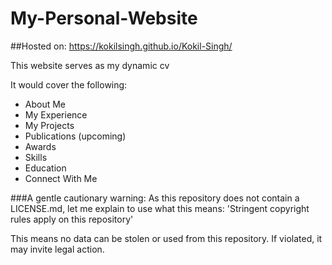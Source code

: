 # My-Personal-Website

##Hosted on: 
https://kokilsingh.github.io/Kokil-Singh/

This website serves as my dynamic cv

It would cover the following:
- About Me
- My Experience
- My Projects
- Publications (upcoming)
- Awards
- Skills
- Education
- Connect With Me

###A gentle cautionary warning: 
As this repository does not contain a LICENSE.md, let me explain to use what this means:
'Stringent copyright rules apply on this repository'

This means no data can be stolen or used from this repository. If violated, it may invite legal action.

